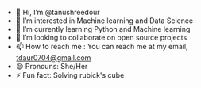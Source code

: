 - 👋 Hi, I’m @tanushreedour
- 👀 I’m interested in Machine learning and Data Science
- 🌱 I’m currently learning Python and Machine learning
- 💞️ I’m looking to collaborate on open source projects
- 📫 How to reach me : You can reach me at my email, tdaur0704@gmail.com
- 😄 Pronouns: She/Her
- ⚡ Fun fact: Solving rubick's cube

<!---
tanushreedour/tanushreedour is a ✨ special ✨ repository because its `README.md` (this file) appears on your GitHub profile.
You can click the Preview link to take a look at your changes.
--->
